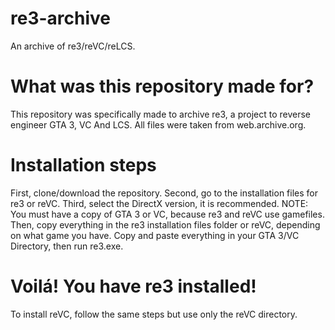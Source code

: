 # re3-archive
An archive of re3/reVC/reLCS.
# What was this repository made for?
This repository was specifically made to archive re3, a project to reverse engineer GTA 3, VC And LCS.
All files were taken from web.archive.org.
# Installation steps
First, clone/download the repository.
Second, go to the installation files for re3 or reVC.
Third, select the DirectX version, it is recommended.
NOTE: You must have a copy of GTA 3 or VC, because re3 and reVC use gamefiles.
Then, copy everything in the re3 installation files folder or reVC, depending on what game you have.
Copy and paste everything in your GTA 3/VC Directory, then run re3.exe.
# Voilá! You have re3 installed!

To install reVC, follow the same steps but use only the reVC directory.
